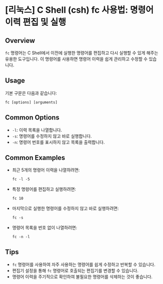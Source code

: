 # [리눅스] C Shell (csh) fc 사용법: 명령어 이력 편집 및 실행

## Overview
`fc` 명령어는 C Shell에서 이전에 실행한 명령어를 편집하고 다시 실행할 수 있게 해주는 유용한 도구입니다. 이 명령어를 사용하면 명령어 이력을 쉽게 관리하고 수정할 수 있습니다.

## Usage
기본 구문은 다음과 같습니다:

```csh
fc [options] [arguments]
```

## Common Options
- `-l`: 이력 목록을 나열합니다.
- `-s`: 명령어를 수정하지 않고 바로 실행합니다.
- `-n`: 명령어 번호를 표시하지 않고 목록을 출력합니다.

## Common Examples
- 최근 5개의 명령어 이력을 나열하려면:
  ```csh
  fc -l -5
  ```

- 특정 명령어를 편집하고 실행하려면:
  ```csh
  fc 10
  ```

- 마지막으로 실행한 명령어를 수정하지 않고 바로 실행하려면:
  ```csh
  fc -s
  ```

- 명령어 목록을 번호 없이 나열하려면:
  ```csh
  fc -n -l
  ```

## Tips
- `fc` 명령어를 사용하여 자주 사용하는 명령어를 쉽게 수정하고 반복할 수 있습니다.
- 편집기 설정을 통해 `fc` 명령어로 호출되는 편집기를 변경할 수 있습니다.
- 명령어 이력을 주기적으로 확인하여 불필요한 명령어를 삭제하는 것이 좋습니다.